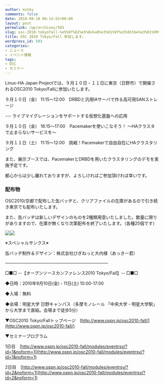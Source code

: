 ```yaml
---
author: minky
comments: false
date: 2010-08-10 06:14:52+00:00
layout: post
permalink: /wp/archives/503
slug: osc-2010-tokyofall-%e5%8f%82%e5%8a%a0%e3%81%97%e3%81%be%e3%81%99%e3%80%82
title: OSC 2010 Tokyo/Fall 参加します。
wordpress_id: 503
categories:
- ニュース
- イベント情報
tags:
- OSC
- セミナー
---
```


Linux-HA Japan Projectでは、９月１０日・１１日に東京（日野市）で開催されるOSC2010 Tokyo/Fallに参加いたします。





９月１０日（金） 11:15～12:00　DRBDと汎用IAサーバで作る高可用SANストレージ





--- ライブマイグレーションをサポートする仮想化基盤への応用





９月１０日（金） 16:15～17:00　Pacemakerを使いこなそう！ ～HAクラスタで止まらないサービスを～





９月１１日（土） 11:15～12:00　挑戦！Pacemakerで自由自在にHAクラスタリング





また、展示ブースでは、PacemakerとDRBDを用いたクラスタリングのデモを実施予定です。





  






都心からは少し離れておりますが、よろしければご参加頂ければ幸いです。





### 配布物





OSC2010/京都で配布した缶バッヂと、クリアファイルの在庫があるので引き続き東京でも配布いたします。





また、缶バッヂは新しいデザインのものを2種類用意いたしました。数量に限りがありますので、在庫が無くなり次第配布を終了いたします。（各種25個です）





[![](/assets/images/wp-content/20100901022710-150x150.jpg)](/assets/images/wp-content/20100901022710.jpg)[![](/assets/images/wp-content/20100901022711-150x150.jpg)](/assets/images/wp-content/20100901022711.jpg)





※スペシャルサンクス※





缶バッヂ制作＆デザイン：株式会社びぎねっと大内様（あっきー君）





──────────────────────────────────





□■□ --【オープンソースカンファレンス2010 Tokyo/Fall】-- □■□





◆日時：2010年9月10日(金)・11日(土) 10:00-17:00





◆入場：無料





◆会場：明星大学 日野キャンパス（多摩モノレール 「中央大学・明星大学駅」から大学まで直結。会場まで徒歩5分）





▼OSC2010 Tokyo/Fallトップページ　[http://www.ospn.jp/osc2010-fall/](http://www.ospn.jp/osc2010-fall/)





▼セミナープログラム  

 1日目　[http://www.ospn.jp/osc2010-fall/modules/eventrsv/?id=1&noform=1](http://www.ospn.jp/osc2010-fall/modules/eventrsv/?id=1&noform=1)  

 2日目　[http://www.ospn.jp/osc2010-fall/modules/eventrsv/?id=2&noform=1](http://www.ospn.jp/osc2010-fall/modules/eventrsv/?id=2&noform=1)
